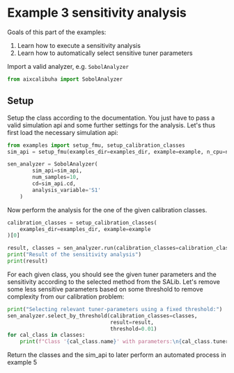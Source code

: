  # Example 3 sensitivity analysis
 Goals of this part of the examples:
 1. Learn how to execute a sensitivity analysis
 2. Learn how to automatically select sensitive tuner parameters

 Import a valid analyzer, e.g. `SobolAnalyzer`
```python
from aixcalibuha import SobolAnalyzer
```
 ## Setup
 Setup the class according to the documentation.
 You just have to pass a valid simulation api and
 some further settings for the analysis.
 Let's thus first load the necessary simulation api:
```python
from examples import setup_fmu, setup_calibration_classes
sim_api = setup_fmu(examples_dir=examples_dir, example=example, n_cpu=n_cpu)

sen_analyzer = SobolAnalyzer(
        sim_api=sim_api,
        num_samples=10,
        cd=sim_api.cd,
        analysis_variable='S1'
    )
```
 Now perform the analysis for the one of the given calibration classes.
```python
calibration_classes = setup_calibration_classes(
    examples_dir=examples_dir, example=example
)[0]

result, classes = sen_analyzer.run(calibration_classes=calibration_classes)
print("Result of the sensitivity analysis")
print(result)
```
 For each given class, you should see the given tuner parameters
 and the sensitivity according to the selected method from the SALib.
 Let's remove some less sensitive parameters based on some threshold
 to remove complexity from our calibration problem:
```python
print("Selecting relevant tuner-parameters using a fixed threshold:")
sen_analyzer.select_by_threshold(calibration_classes=classes,
                                 result=result,
                                 threshold=0.01)
for cal_class in classes:
    print(f"Class '{cal_class.name}' with parameters:\n{cal_class.tuner_paras}")
```
 Return the classes and the sim_api to later perform an automated process in example 5
